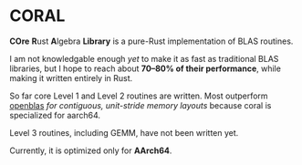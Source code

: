 # CORAL

**COre** **R**ust **A**lgebra **Library** is a pure-Rust implementation of BLAS routines. 

I am not knowledgable enough *yet* to make it as fast as traditional BLAS libraries, but I hope
to reach about **70–80% of their performance**, while making it written entirely in Rust.

So far core Level 1 and Level 2 routines are written. Most outperform
[openblas](https://github.com/OpenMathLib/OpenBLAS) *for contiguous, unit-stride memory
layouts* because coral is specialized for aarch64. 

Level 3 routines, including GEMM, have not been written yet. 

Currently, it is optimized only for **AArch64**.

